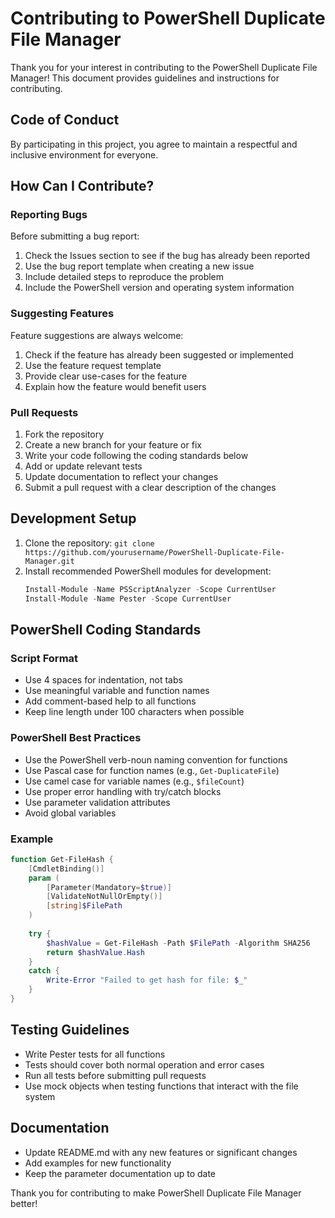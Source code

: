 # Contributing to PowerShell Duplicate File Manager

Thank you for your interest in contributing to the PowerShell Duplicate File Manager! This document provides guidelines and instructions for contributing.

## Code of Conduct

By participating in this project, you agree to maintain a respectful and inclusive environment for everyone.

## How Can I Contribute?

### Reporting Bugs

Before submitting a bug report:

1. Check the Issues section to see if the bug has already been reported
2. Use the bug report template when creating a new issue
3. Include detailed steps to reproduce the problem
4. Include the PowerShell version and operating system information

### Suggesting Features

Feature suggestions are always welcome:

1. Check if the feature has already been suggested or implemented
2. Use the feature request template
3. Provide clear use-cases for the feature
4. Explain how the feature would benefit users

### Pull Requests

1. Fork the repository
2. Create a new branch for your feature or fix
3. Write your code following the coding standards below
4. Add or update relevant tests
5. Update documentation to reflect your changes
6. Submit a pull request with a clear description of the changes

## Development Setup

1. Clone the repository: `git clone https://github.com/yourusername/PowerShell-Duplicate-File-Manager.git`
2. Install recommended PowerShell modules for development:
   ```powershell
   Install-Module -Name PSScriptAnalyzer -Scope CurrentUser
   Install-Module -Name Pester -Scope CurrentUser
   ```

## PowerShell Coding Standards

### Script Format

- Use 4 spaces for indentation, not tabs
- Use meaningful variable and function names
- Add comment-based help to all functions
- Keep line length under 100 characters when possible

### PowerShell Best Practices

- Use the PowerShell verb-noun naming convention for functions
- Use Pascal case for function names (e.g., `Get-DuplicateFile`)
- Use camel case for variable names (e.g., `$fileCount`)
- Use proper error handling with try/catch blocks
- Use parameter validation attributes
- Avoid global variables

### Example

```powershell
function Get-FileHash {
    [CmdletBinding()]
    param (
        [Parameter(Mandatory=$true)]
        [ValidateNotNullOrEmpty()]
        [string]$FilePath
    )
    
    try {
        $hashValue = Get-FileHash -Path $FilePath -Algorithm SHA256
        return $hashValue.Hash
    }
    catch {
        Write-Error "Failed to get hash for file: $_"
    }
}
```

## Testing Guidelines

- Write Pester tests for all functions
- Tests should cover both normal operation and error cases
- Run all tests before submitting pull requests
- Use mock objects when testing functions that interact with the file system

## Documentation

- Update README.md with any new features or significant changes
- Add examples for new functionality
- Keep the parameter documentation up to date

Thank you for contributing to make PowerShell Duplicate File Manager better!
